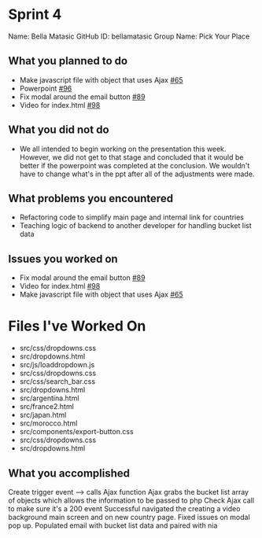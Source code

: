 # Sprint 4

Name: Bella Matasic
GitHub ID: bellamatasic
Group Name: Pick Your Place

## What you planned to do

- Make javascript file with object that uses Ajax [#65](https://github.com/utk-cs340-fall24/Pick-Your-Place/issues/65)
- Powerpoint [#96](https://github.com/utk-cs340-fall24/Pick-Your-Place/issues/96)
- Fix modal around the email button [#89](https://github.com/utk-cs340-fall24/Pick-Your-Place/issues/89)
- Video for index.html [#98](https://github.com/utk-cs340-fall24/Pick-Your-Place/issues/98)

## What you did not do

- We all intended to begin working on the presentation this week. However, we did not get to that stage and concluded that it would be better if the powerpoint was completed at the conclusion. We wouldn't have to change what's in the ppt after all of the adjustments were made.

## What problems you encountered

- Refactoring code to simplify main page and internal link for countries
- Teaching logic of backend to another developer for handling bucket list data

## Issues you worked on

- Fix modal around the email button [#89](https://github.com/utk-cs340-fall24/Pick-Your-Place/issues/89)
- Video for index.html [#98](https://github.com/utk-cs340-fall24/Pick-Your-Place/issues/98)
- Make javascript file with object that uses Ajax [#65](https://github.com/utk-cs340-fall24/Pick-Your-Place/issues/65)

# Files I've Worked On

- src/css/dropdowns.css
- src/dropdowns.html
- src/js/loaddropdown.js
- src/css/dropdowns.css
- src/css/search_bar.css
- src/dropdowns.html
- src/argentina.html
- src/france2.html
- src/japan.html
- src/morocco.html
- src/components/export-button.css
- src/css/dropdowns.css
- src/dropdowns.html

## What you accomplished

Create trigger event --> calls Ajax function
Ajax grabs the bucket list array of objects which allows the information to be passed to php
Check Ajax call to make sure it's a 200 event
Successful navigated the creating a video background main screen and on new country page.
Fixed issues on modal pop up.
Populated email with bucket list data and paired with nia
